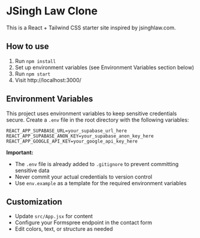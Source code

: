 # JSingh Law Clone

This is a React + Tailwind CSS starter site inspired by jsinghlaw.com.

## How to use

1. Run `npm install`
2. Set up environment variables (see Environment Variables section below)
3. Run `npm start`
4. Visit http://localhost:3000/

## Environment Variables

This project uses environment variables to keep sensitive credentials secure. Create a `.env` file in the root directory with the following variables:

```env
REACT_APP_SUPABASE_URL=your_supabase_url_here
REACT_APP_SUPABASE_ANON_KEY=your_supabase_anon_key_here
REACT_APP_GOOGLE_API_KEY=your_google_api_key_here
```

**Important:** 
- The `.env` file is already added to `.gitignore` to prevent committing sensitive data
- Never commit your actual credentials to version control
- Use `env.example` as a template for the required environment variables

## Customization

- Update `src/App.jsx` for content
- Configure your Formspree endpoint in the contact form
- Edit colors, text, or structure as needed
